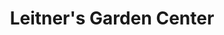 ---
title: "Leitner's Garden Center"
url: /saint-paul/leitners-garden-center/
shop: garden centre
---